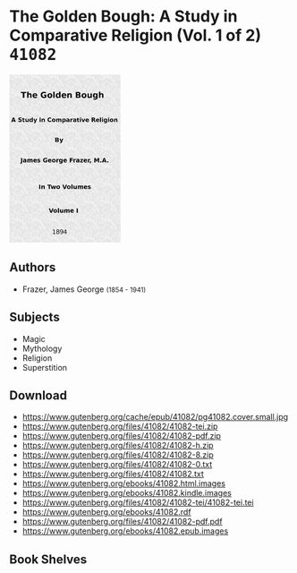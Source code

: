# The Golden Bough: A Study in Comparative Religion (Vol. 1 of 2) <kbd>41082</kbd>

![](./cover.medium.jpg "")

## Authors


 - Frazer, James George <small>(1854 - 1941)</small>

## Subjects


 - Magic
 - Mythology
 - Religion
 - Superstition

## Download


 - https://www.gutenberg.org/cache/epub/41082/pg41082.cover.small.jpg
 - https://www.gutenberg.org/files/41082/41082-tei.zip
 - https://www.gutenberg.org/files/41082/41082-pdf.zip
 - https://www.gutenberg.org/files/41082/41082-h.zip
 - https://www.gutenberg.org/files/41082/41082-8.zip
 - https://www.gutenberg.org/files/41082/41082-0.txt
 - https://www.gutenberg.org/files/41082/41082.txt
 - https://www.gutenberg.org/ebooks/41082.html.images
 - https://www.gutenberg.org/ebooks/41082.kindle.images
 - https://www.gutenberg.org/files/41082/41082-tei/41082-tei.tei
 - https://www.gutenberg.org/ebooks/41082.rdf
 - https://www.gutenberg.org/files/41082/41082-pdf.pdf
 - https://www.gutenberg.org/ebooks/41082.epub.images

## Book Shelves


